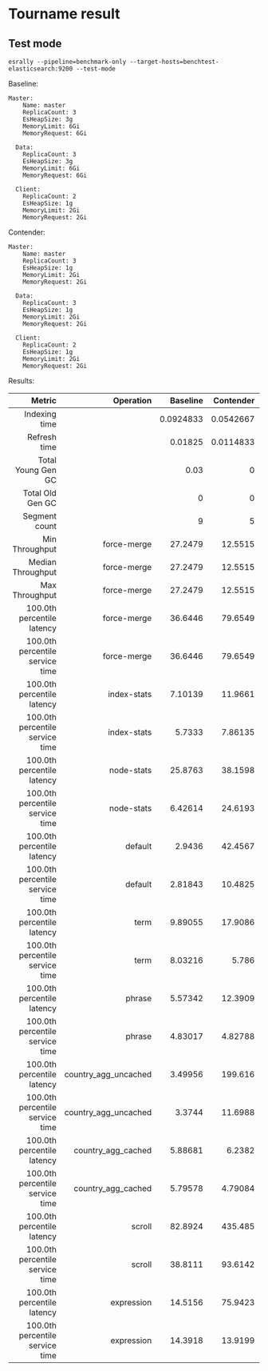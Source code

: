 # Tourname result

## Test mode

```
esrally --pipeline=benchmark-only --target-hosts=benchtest-elasticsearch:9200 --test-mode
```

Baseline:
```
Master:
    Name: master
    ReplicaCount: 3
    EsHeapSize: 3g
    MemoryLimit: 6Gi
    MemoryRequest: 6Gi

  Data:
    ReplicaCount: 3
    EsHeapSize: 3g
    MemoryLimit: 6Gi
    MemoryRequest: 6Gi

  Client:
    ReplicaCount: 2
    EsHeapSize: 1g
    MemoryLimit: 2Gi
    MemoryRequest: 2Gi
```    

Contender:
```
Master:
    Name: master
    ReplicaCount: 3
    EsHeapSize: 1g
    MemoryLimit: 2Gi
    MemoryRequest: 2Gi

  Data:
    ReplicaCount: 3
    EsHeapSize: 1g
    MemoryLimit: 2Gi
    MemoryRequest: 2Gi

  Client:
    ReplicaCount: 2
    EsHeapSize: 1g
    MemoryLimit: 2Gi
    MemoryRequest: 2Gi
```    

Results:

|                          Metric |            Operation |   Baseline |   Contender |       Diff |   Unit |
|--------------------------------:|---------------------:|-----------:|------------:|-----------:|-------:|
|                   Indexing time |                      |  0.0924833 |   0.0542667 |   -0.03822 |    min |
|                    Refresh time |                      |    0.01825 |   0.0114833 |   -0.00677 |    min |
|              Total Young Gen GC |                      |       0.03 |           0 |   -0.03000 |      s |
|                Total Old Gen GC |                      |          0 |           0 |    0.00000 |      s |
|                   Segment count |                      |          9 |           5 |   -4.00000 |        |
|                  Min Throughput |          force-merge |    27.2479 |     12.5515 |  -14.69643 |  ops/s |
|               Median Throughput |          force-merge |    27.2479 |     12.5515 |  -14.69643 |  ops/s |
|                  Max Throughput |          force-merge |    27.2479 |     12.5515 |  -14.69643 |  ops/s |
|      100.0th percentile latency |          force-merge |    36.6446 |     79.6549 |  +43.01035 |     ms |
| 100.0th percentile service time |          force-merge |    36.6446 |     79.6549 |  +43.01035 |     ms |
|      100.0th percentile latency |          index-stats |    7.10139 |     11.9661 |   +4.86475 |     ms |
| 100.0th percentile service time |          index-stats |     5.7333 |     7.86135 |   +2.12805 |     ms |
|      100.0th percentile latency |           node-stats |    25.8763 |     38.1598 |  +12.28351 |     ms |
| 100.0th percentile service time |           node-stats |    6.42614 |     24.6193 |  +18.19321 |     ms |
|      100.0th percentile latency |              default |     2.9436 |     42.4567 |  +39.51313 |     ms |
| 100.0th percentile service time |              default |    2.81843 |     10.4825 |   +7.66412 |     ms |
|      100.0th percentile latency |                 term |    9.89055 |     17.9086 |   +8.01807 |     ms |
| 100.0th percentile service time |                 term |    8.03216 |       5.786 |   -2.24616 |     ms |
|      100.0th percentile latency |               phrase |    5.57342 |     12.3909 |   +6.81749 |     ms |
| 100.0th percentile service time |               phrase |    4.83017 |     4.82788 |   -0.00229 |     ms |
|      100.0th percentile latency | country_agg_uncached |    3.49956 |     199.616 | +196.11668 |     ms |
| 100.0th percentile service time | country_agg_uncached |     3.3744 |     11.6988 |   +8.32444 |     ms |
|      100.0th percentile latency |   country_agg_cached |    5.88681 |      6.2382 |   +0.35139 |     ms |
| 100.0th percentile service time |   country_agg_cached |    5.79578 |     4.79084 |   -1.00495 |     ms |
|      100.0th percentile latency |               scroll |    82.8924 |     435.485 | +352.59248 |     ms |
| 100.0th percentile service time |               scroll |    38.8111 |     93.6142 |  +54.80306 |     ms |
|      100.0th percentile latency |           expression |    14.5156 |     75.9423 |  +61.42668 |     ms |
| 100.0th percentile service time |           expression |    14.3918 |     13.9199 |   -0.47186 |     ms |

